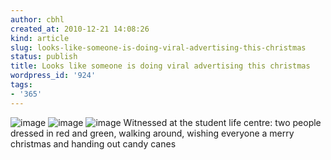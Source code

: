 ```yaml
---
author: cbhl
created_at: 2010-12-21 14:08:26
kind: article
slug: looks-like-someone-is-doing-viral-advertising-this-christmas
status: publish
title: Looks like someone is doing viral advertising this christmas
wordpress_id: '924'
tags:
- '365'
---
```


![image](http://blog.azuresky.ca/blog/wp-content/uploads/2010/12/wpid-1292958460106.jpg)
![image](http://blog.azuresky.ca/blog/wp-content/uploads/2010/12/wpid-IMG_20101221_140216.jpg)
![image](http://blog.azuresky.ca/blog/wp-content/uploads/2010/12/wpid-IMG_20101221_140144.jpg)
Witnessed at the student life centre: two people dressed in red and
green, walking around, wishing everyone a merry christmas and handing
out candy canes
